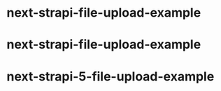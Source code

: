 # next-strapi-file-upload-example
# next-strapi-file-upload-example
# next-strapi-5-file-upload-example
